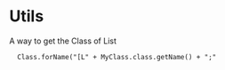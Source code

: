 # Utils


A way to get the Class of List    

      Class.forName("[L" + MyClass.class.getName() + ";"
